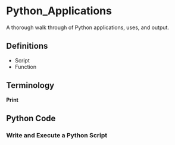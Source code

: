 # Python_Applications
A thorough walk through of Python applications, uses, and output.

## Definitions
  - Script
  - Function



## Terminology
**Print**



## Python Code


### Write and Execute a Python Script
